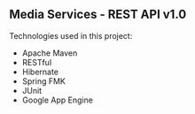 ## Media Services - REST API v1.0

Technologies used in this project:
- Apache Maven
- RESTful
- Hibernate
- Spring FMK
- JUnit
- Google App Engine


